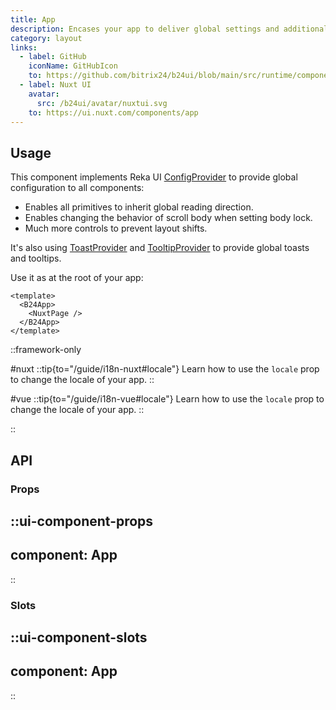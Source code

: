 ```yaml
---
title: App
description: Encases your app to deliver global settings and additional features.
category: layout
links:
  - label: GitHub
    iconName: GitHubIcon
    to: https://github.com/bitrix24/b24ui/blob/main/src/runtime/components/App.vue
  - label: Nuxt UI
    avatar:
      src: /b24ui/avatar/nuxtui.svg
    to: https://ui.nuxt.com/components/app
---
```


## Usage

This component implements Reka UI [ConfigProvider](https://reka-ui.com/docs/utilities/config-provider) to provide global configuration to all components:

- Enables all primitives to inherit global reading direction.
- Enables changing the behavior of scroll body when setting body lock.
- Much more controls to prevent layout shifts.

It's also using [ToastProvider](https://reka-ui.com/docs/components/toast#provider) and [TooltipProvider](https://reka-ui.com/docs/components/tooltip#provider) to provide global toasts and tooltips.

Use it as at the root of your app:

```vue [app.vue]
<template>
  <B24App>
    <NuxtPage />
  </B24App>
</template>
```

::framework-only

#nuxt
::tip{to="/guide/i18n-nuxt#locale"}
Learn how to use the `locale` prop to change the locale of your app.
::

#vue
::tip{to="/guide/i18n-vue#locale"}
Learn how to use the `locale` prop to change the locale of your app.
::

::

## API

### Props

::ui-component-props
---
component: App
---
::

### Slots

::ui-component-slots
---
component: App
---
::
